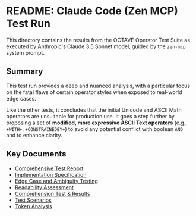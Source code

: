 # README: Claude Code (Zen MCP) Test Run

This directory contains the results from the OCTAVE Operator Test Suite as executed by Anthropic's Claude 3.5 Sonnet model, guided by the `zen-mcp` system prompt.

## Summary

This test run provides a deep and nuanced analysis, with a particular focus on the fatal flaws of certain operator styles when exposed to real-world edge cases.

Like the other tests, it concludes that the initial Unicode and ASCII Math operators are unsuitable for production use. It goes a step further by proposing a set of **modified, more expressive ASCII Text operators** (e.g., `+WITH+`, `+CONSTRAINEDBY+`) to avoid any potential conflict with boolean `AND` and to enhance clarity.

## Key Documents

- [Comprehensive Test Report](./comprehensive_test_report.md)
- [Implementation Specification](./implementation-specification.md)
- [Edge Case and Ambiguity Testing](./edge-case-testing.md)
- [Readability Assessment](./readability-assessment.md)
- [Comprehension Test & Results](./comprehension-results.md)
- [Test Scenarios](./test-scenarios.md)
- [Token Analysis](./token-analysis-detailed.md)
